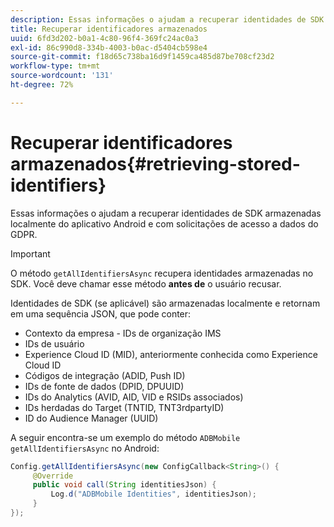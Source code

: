```yaml
---
description: Essas informações o ajudam a recuperar identidades de SDK armazenadas localmente do aplicativo Android e com solicitações de acesso a dados do GDPR.
title: Recuperar identificadores armazenados
uuid: 6fd3d202-b0a1-4c80-96f4-369fc24ac0a3
exl-id: 86c990d8-334b-4003-b0ac-d5404cb598e4
source-git-commit: f18d65c738ba16d9f1459ca485d87be708cf23d2
workflow-type: tm+mt
source-wordcount: '131'
ht-degree: 72%

---
```


# Recuperar identificadores armazenados{#retrieving-stored-identifiers}

Essas informações o ajudam a recuperar identidades de SDK armazenadas localmente do aplicativo Android e com solicitações de acesso a dados do GDPR.

>[!IMPORTANT]
>
>O método `getAllIdentifiersAsync` recupera identidades armazenadas no SDK. Você deve chamar esse método **antes de** o usuário recusar.

Identidades de SDK (se aplicável) são armazenadas localmente e retornam em uma sequência JSON, que pode conter:

* Contexto da empresa - IDs de organização IMS
* IDs de usuário
* Experience Cloud ID (MID), anteriormente conhecida como Experience Cloud ID
* Códigos de integração (ADID, Push ID)
* IDs de fonte de dados (DPID, DPUUID)
* IDs do Analytics (AVID, AID, VID e RSIDs associados)
* IDs herdadas do Target (TNTID, TNT3rdpartyID)
* ID do Audience Manager (UUID)

A seguir encontra-se um exemplo do método `ADBMobile getAllIdentifiersAsync` no Android:

```java
Config.getAllIdentifiersAsync(new ConfigCallback<String>() { 
     @Override 
     public void call(String identitiesJson) {                 
         Log.d("ADBMobile Identities", identitiesJson); 
     } 
});
```
